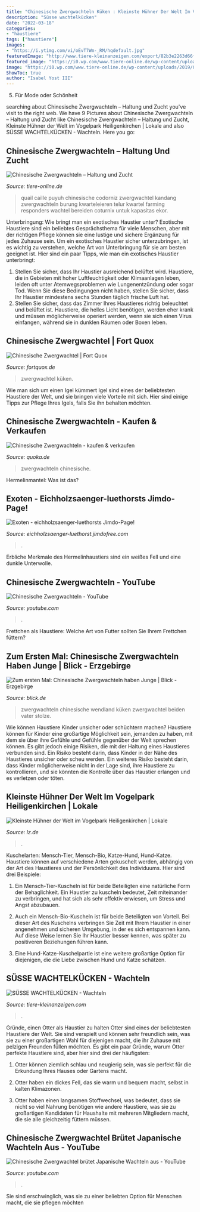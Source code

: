 ```yaml
---
title: "Chinesische Zwergwachteln Küken : Kleinste Hühner Der Welt Im Vogelpark Heiligenkirchen"
description: "Süsse wachtelkücken"
date: "2022-03-18"
categories:
- "haustiere"
tags: ["haustiere"]
images:
- "https://i.ytimg.com/vi/oEvT7Wm-_RM/hqdefault.jpg"
featuredImage: "http://www.tiere-kleinanzeigen.com/export/82b3e2263d66f4b054c3ee631fe1e.jpg"
featured_image: "https://i0.wp.com/www.tiere-online.de/wp-content/uploads/2019/02/wachtel-zwerg.jpg?resize=678%2C381&amp;ssl=1"
image: "https://i0.wp.com/www.tiere-online.de/wp-content/uploads/2019/02/wachtel-zwerg.jpg?resize=678%2C381&amp;ssl=1"
ShowToc: true
author: "Isabel Yost III"
---
```



5. Für Mode oder Schönheit

	

		
searching about Chinesische Zwergwachteln – Haltung und Zucht you've visit to the right web. We have 9 Pictures about Chinesische Zwergwachteln – Haltung und Zucht like Chinesische Zwergwachteln – Haltung und Zucht, Kleinste Hühner der Welt im Vogelpark Heiligenkirchen | Lokale and also SÜSSE WACHTELKÜCKEN - Wachteln. Here you go:
		
    
## Chinesische Zwergwachteln – Haltung Und Zucht

<img loading=lazy src="https://i0.wp.com/www.tiere-online.de/wp-content/uploads/2019/02/wachtel-zwerg.jpg?resize=678%2C381&amp;ssl=1" onerror="this.onerror=null;this.src='https://tse3.mm.bing.net/th?id=OIP.-MuON12_MTQ6EmdOg4MM5AHaEK&amp;pid=15.1';" alt="Chinesische Zwergwachteln – Haltung und Zucht">

_Source: tiere-online.de_

>quail caille puyuh chinesische codorniz zwergwachtel kandang zwergwachteln burung kwarteleieren telur kwartel farming responders wachtel bereiden coturnix untuk kapasitas ekor. 

	

Unterbringung: Wie bringt man ein exotisches Haustier unter?
Exotische Haustiere sind ein beliebtes Gesprächsthema für viele Menschen, aber mit der richtigen Pflege können sie eine lustige und sichere Ergänzung für jedes Zuhause sein. Um ein exotisches Haustier sicher unterzubringen, ist es wichtig zu verstehen, welche Art von Unterbringung für sie am besten geeignet ist. Hier sind ein paar Tipps, wie man ein exotisches Haustier unterbringt:
1. Stellen Sie sicher, dass Ihr Haustier ausreichend belüftet wird. Haustiere, die in Gebieten mit hoher Luftfeuchtigkeit oder Klimaanlagen leben, leiden oft unter Atemwegsproblemen wie Lungenentzündung oder sogar Tod. Wenn Sie diese Bedingungen nicht haben, stellen Sie sicher, dass Ihr Haustier mindestens sechs Stunden täglich frische Luft hat.
2. Stellen Sie sicher, dass das Zimmer Ihres Haustieres richtig beleuchtet und belüftet ist. Haustiere, die helles Licht benötigen, werden eher krank und müssen möglicherweise operiert werden, wenn sie sich einen Virus einfangen, während sie in dunklen Räumen oder Boxen leben.

    
## Chinesische Zwergwachtel | Fort Quox

<img loading=lazy src="https://www.fortquox.de/wp-fq/wp-content/uploads/2021/02/Chin.Zwergwachtel-06-SS.jpg" onerror="this.onerror=null;this.src='https://tse2.mm.bing.net/th?id=OIP.g0gEjzpdNf8XJJFQNAw9OwHaHa&amp;pid=15.1';" alt="Chinesische Zwergwachtel | Fort Quox">

_Source: fortquox.de_

>zwergwachtel küken. 

	

Wie man sich um einen Igel kümmert
Igel sind eines der beliebtesten Haustiere der Welt, und sie bringen viele Vorteile mit sich. Hier sind einige Tipps zur Pflege Ihres Igels, falls Sie ihn behalten möchten.

    
## Chinesische Zwergwachteln - Kaufen &amp; Verkaufen

<img loading=lazy src="https://pic0.qimage.de/55/75/15/s247157555.jpg" onerror="this.onerror=null;this.src='https://tse3.mm.bing.net/th?id=OIP.LphvzhEya66mKlex9QUwLQAAAA&amp;pid=15.1';" alt="Chinesische Zwergwachteln - kaufen &amp; verkaufen">

_Source: quoka.de_

>zwergwachteln chinesische. 

	

Hermelinmantel: Was ist das?

    
## Exoten - Eichholzsaenger-luethorsts Jimdo-Page!

<img loading=lazy src="https://image.jimcdn.com/app/cms/image/transf/dimension=origxorig:format=jpg/path/s8a90a4fc98dd3d1d/image/ifa25a3605d902323/version/1325100061/image.jpg" onerror="this.onerror=null;this.src='https://tse3.mm.bing.net/th?id=OIP.6Ts_QdJUxj_XjnTkOHxbuwHaFm&amp;pid=15.1';" alt="Exoten - eichholzsaenger-luethorsts Jimdo-Page!">

_Source: eichholzsaenger-luethorst.jimdofree.com_

>. 

	

Erbliche Merkmale des Hermelinhaustiers sind ein weißes Fell und eine dunkle Unterwolle.

    
## Chinesische Zwergwachteln - YouTube

<img loading=lazy src="https://i.ytimg.com/vi/oEvT7Wm-_RM/hqdefault.jpg" onerror="this.onerror=null;this.src='https://tse3.mm.bing.net/th?id=OIP.bop-sPoirAjck_xKVnQ4twHaFj&amp;pid=15.1';" alt="Chinesische Zwergwachteln - YouTube">

_Source: youtube.com_

>. 

	

Frettchen als Haustiere: Welche Art von Futter sollten Sie Ihrem Frettchen füttern?

    
## Zum Ersten Mal: Chinesische Zwergwachteln Haben Junge | Blick - Erzgebirge

<img loading=lazy src="https://www.blick.de/DYNIMG/zum-ersten-mal-chinesische-zwergwachteln-haben-junge/WNzfZXMBYD8w70yORrHx/05/38/7580538_M650x433C1019x687o0x20.jpg" onerror="this.onerror=null;this.src='https://tse1.mm.bing.net/th?id=OIP.lOQ6wbL9TCY6bTbCWaKnRQHaE_&amp;pid=15.1';" alt="Zum ersten Mal: Chinesische Zwergwachteln haben Junge | Blick - Erzgebirge">

_Source: blick.de_

>zwergwachteln chinesische wendland küken zwergwachtel beiden vater stolze. 

	

Wie können Haustiere Kinder unsicher oder schüchtern machen?
Haustiere können für Kinder eine großartige Möglichkeit sein, jemanden zu haben, mit dem sie über ihre Gefühle und Gefühle gegenüber der Welt sprechen können. Es gibt jedoch einige Risiken, die mit der Haltung eines Haustieres verbunden sind. Ein Risiko besteht darin, dass Kinder in der Nähe des Haustieres unsicher oder scheu werden. Ein weiteres Risiko besteht darin, dass Kinder möglicherweise nicht in der Lage sind, ihre Haustiere zu kontrollieren, und sie könnten die Kontrolle über das Haustier erlangen und es verletzen oder töten.

    
## Kleinste Hühner Der Welt Im Vogelpark Heiligenkirchen | Lokale

<img loading=lazy src="https://www.lz.de/_em_daten/_cache/image/1xSDVDZ0I0SWFPeU1URi8vY0NjdTRGdzJYSXBRZDg2Wk0yOWhscDhBcmV4ZXBRSHZURVROT3RYZmljdlNCUkIzcUNLckxYeTJIa0w0d2RnRk11QzJwS2JNejltN3dmQVRqdmdXK3hkU0tyblU9/140724-1533-vogelpark-wachtel3.jpg" onerror="this.onerror=null;this.src='https://tse3.mm.bing.net/th?id=OIP.9smyB1b068g4rUosYPbpmAHaFC&amp;pid=15.1';" alt="Kleinste Hühner der Welt im Vogelpark Heiligenkirchen | Lokale">

_Source: lz.de_

>. 

	

Kuschelarten: Mensch-Tier, Mensch-Bio, Katze-Hund, Hund-Katze.
Haustiere können auf verschiedene Arten gekuschelt werden, abhängig von der Art des Haustieres und der Persönlichkeit des Individuums. Hier sind drei Beispiele:
1. Ein Mensch-Tier-Kuscheln ist für beide Beteiligten eine natürliche Form der Behaglichkeit. Ein Haustier zu kuscheln bedeutet, Zeit miteinander zu verbringen, und hat sich als sehr effektiv erwiesen, um Stress und Angst abzubauen.

2. Auch ein Mensch-Bio-Kuscheln ist für beide Beteiligten von Vorteil. Bei dieser Art des Kuschelns verbringen Sie Zeit mit Ihrem Haustier in einer angenehmen und sicheren Umgebung, in der es sich entspannen kann. Auf diese Weise lernen Sie Ihr Haustier besser kennen, was später zu positiveren Beziehungen führen kann.

3. Eine Hund-Katze-Kuschelpartie ist eine weitere großartige Option für diejenigen, die die Liebe zwischen Hund und Katze schätzen.

    
## SÜSSE WACHTELKÜCKEN - Wachteln

<img loading=lazy src="http://www.tiere-kleinanzeigen.com/export/82b3e2263d66f4b054c3ee631fe1e.jpg" onerror="this.onerror=null;this.src='https://tse3.mm.bing.net/th?id=OIP._0WG5oZ8zd0wG75fVnrx2QHaE7&amp;pid=15.1';" alt="SÜSSE WACHTELKÜCKEN - Wachteln">

_Source: tiere-kleinanzeigen.com_

>. 

	

Gründe, einen Otter als Haustier zu halten
Otter sind eines der beliebtesten Haustiere der Welt. Sie sind verspielt und können sehr freundlich sein, was sie zu einer großartigen Wahl für diejenigen macht, die ihr Zuhause mit pelzigen Freunden füllen möchten. Es gibt ein paar Gründe, warum Otter perfekte Haustiere sind, aber hier sind drei der häufigsten:
1) Otter können ziemlich schlau und neugierig sein, was sie perfekt für die Erkundung Ihres Hauses oder Gartens macht.

2) Otter haben ein dickes Fell, das sie warm und bequem macht, selbst in kalten Klimazonen.

3) Otter haben einen langsamen Stoffwechsel, was bedeutet, dass sie nicht so viel Nahrung benötigen wie andere Haustiere, was sie zu großartigen Kandidaten für Haushalte mit mehreren Mitgliedern macht, die sie alle gleichzeitig füttern müssen.

    
## Chinesische Zwergwachtel Brütet Japanische Wachteln Aus - YouTube

<img loading=lazy src="https://i.ytimg.com/vi/cw24y_i-yZo/hqdefault.jpg" onerror="this.onerror=null;this.src='https://tse4.mm.bing.net/th?id=OIP.18RBgiJnwuMwZCJNE7cvWwHaFj&amp;pid=15.1';" alt="Chinesische Zwergwachtel brütet Japanische Wachteln aus - YouTube">

_Source: youtube.com_

>. 

	

Sie sind erschwinglich, was sie zu einer beliebten Option für Menschen macht, die sie pflegen möchten

